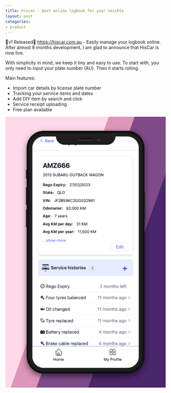 ```yaml
---
title: hiscar - best online logbook for your veichle
layout: post
categories:
- product
---
```

🎉v1 Released🎉 https://hiscar.com.au - Easily manage your logbook online. 
After almost 8 months development, I am glad to announce that HisCar is now live. 

With simplicity in mind, we keep it tiny and easy to use.
To start with, you only need to input your plate number (AU).
Then it starts rolling.

Main features:

- Import car details by license plate number
- Tracking your service items and dates 
- Add DIY item by search and click
- Service receipt uploading
- Free plan available

[![hiscar.com.au](/assets/images/screenshot-ga-retina.png "Screenshot of car details")](https://hiscar.com.au)
